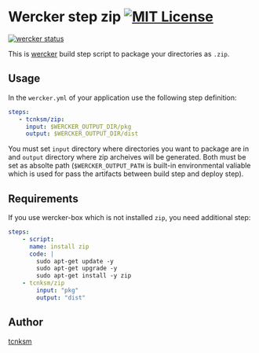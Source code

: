 Wercker step zip [![MIT License](http://img.shields.io/badge/license-MIT-blue.svg?style=flat)](https://github.com/tcnksm/wercker-step-zip/blob/master/LICENCE)
====

[![wercker status](https://app.wercker.com/status/baa21833038c688310273d15e47a54fe/m "wercker status")](https://app.wercker.com/project/bykey/baa21833038c688310273d15e47a54fe)

This is [wercker](http://wercker.com/) build step script to package your directories as `.zip`. 

## Usage

In the `wercker.yml` of your application use the following step definition:

```yaml
steps:
   - tcnksm/zip:
     input: $WERCKER_OUTPUT_DIR/pkg
     output: $WERCKER_OUTPUT_DIR/dist
```

You must set `input` directory where directories you want to package are in and `output` directory where zip archeives will be generated. Both must be set as absolte path (`$WERCKER_OUTPUT_PATH` is built-in environmental valiable which is used for pass the artifacts between build step and deploy step). 

## Requirements

If you use wercker-box which is not installed `zip`, you need additional step:

```yaml
steps:
    - script:
      name: install zip
      code: |
        sudo apt-get update -y
        sudo apt-get upgrade -y
        sudo apt-get install -y zip
    - tcnksm/zip
        input: "pkg"
        output: "dist"
```

## Author

[tcnksm](https://github.com/tcnksm)
